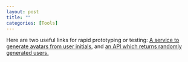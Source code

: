 ```yaml
---
layout: post
title: ""
categories: [Tools]
---
```

Here are two useful links for rapid prototyping or testing: [A service to generate avatars from user initials](https://ui-avatars.com/), and [an API which returns randomly generated users.](https://randomuser.me/)